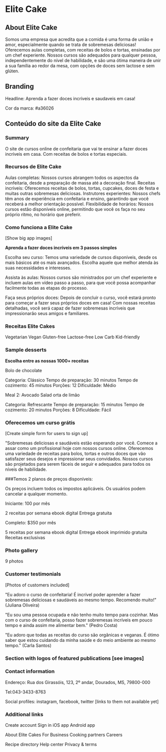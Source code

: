 #  Elite Cake

## About Elite Cake

  Somos uma empresa que acredita que a comida é uma forma de união e amor, especialmente quando se trata de sobremesas deliciosas! Oferecemos aulas completas, com receitas de bolos e tortas, ensinadas por um chef experiente. Nossos cursos são adequados para qualquer pessoa, independentemente do nível de habilidade, e são uma ótima maneira de unir a sua família ao redor da mesa, com opções de doces sem lactose e sem glúten. 

## Branding

Headline: Aprenda a fazer doces incríveis e saudaveis  em casa!


Cor da marca: #a36026


## Conteúdo do site da Elite Cake


### Summary

O site de cursos online de confeitaria que vai te ensinar a fazer doces incríveis em casa. Com receitas de bolos e tortas especiais.


### Recursos de Elite Cake


Aulas completas: Nossos cursos abrangem todos os aspectos da confeitaria, desde a preparação de massa até a decoração final.
Receitas incríveis: Oferecemos receitas de bolos, tortas, cupcakes, doces de festa e muitas outras sobremesas deliciosas.
Instrutores experientes: Nossos chefs têm anos de experiência em confeitaria e ensino, garantindo que você receberá a melhor orientação possível.
Flexibilidade de horários: Nossos cursos estão disponíveis online, permitindo que você os faça no seu próprio ritmo, no horário que preferir.

### Como funciona a Elite Cake


[Show big app images]

**Aprenda a fazer doces incríveis em 3 passos simples**

Escolha seu curso: Temos uma variedade de cursos disponíveis, desde os mais básicos até os mais avançados. Escolha aquele que melhor atenda às suas necessidades e interesses.

Assista às aulas: Nossos cursos são ministrados por um chef experiente e incluem aulas em vídeo passo a passo, para que você possa acompanhar facilmente todas as etapas do processo.

Faça seus próprios doces: Depois de concluir o curso, você estará pronto para começar a fazer seus próprios doces em casa! Com nossas receitas detalhadas, você será capaz de fazer sobremesas incríveis que impressionarão seus amigos e familiares.

### Receitas Elite Cakes


Vegetarian
Vegan
Gluten-free
Lactose-free
Low Carb
Kid-friendly

### Sample desserts

**Escolha entre as nossas 1000+ receitas**

Bolo de chocolate

Categoria: Clássico
Tempo de preparação: 30 minutos
Tempo de cozimento: 45 minutos
Porções: 12
Dificuldade: Médio

Meal 2: Avocado Salad
orta de limão

Categoria: Refrescante
Tempo de preparação: 15 minutos
Tempo de cozimento: 20 minutos
Porções: 8
Dificuldade: Fácil

### Oferecemos um curso grátis


[Create simple form for users to sign up]


"Sobremesas deliciosas e saudáveis estão esperando por você. Comece a assar como um profissional hoje com nossos cursos online. Oferecemos uma variedade de receitas para bolos, tortas e outros doces que vão satisfazer seus desejos e impressionar seus convidados. Nossos cursos são projetados para serem fáceis de seguir e adequados para todos os níveis de habilidade.

###Temos 2 planos de preços disponíveis:


Os preços incluem todos os impostos aplicáveis. Os usuários podem cancelar a qualquer momento.

Iniciante: 100 por mês

2 receitas por semana
ebook digital
Entrega gratuita

Completo: $350 por mês

5 receitas por semana
ebook digital
Entrega ebook imprimido gratuita
Receitas exclusivas




### Photo gallery

 9 photos 

### Customer testimonials

[Photos of customers included]

"Eu adoro o curso de confeitaria! É incrível poder aprender a fazer sobremesas deliciosas e saudáveis ao mesmo tempo. Recomendo muito!" (Juliana Oliveira)


"Eu sou uma pessoa ocupada e não tenho muito tempo para cozinhar. Mas com o curso de confeitaria, posso fazer sobremesas incríveis em pouco tempo e ainda assim me alimentar bem." (Pedro Costa)

"Eu adoro que todas as receitas do curso são orgânicas e veganas. É ótimo saber que estou cuidando da minha saúde e do meio ambiente ao mesmo tempo." (Carla Santos)

### Section with logos of featured publications [see images]

### Contact information

Endereço: Rua dos Girassóis, 123, 2º andar, Dourados, MS, 79800-000

 Tel:043-3433-8763

Social profiles: instagram, facebook, twitter [links to them not available yet]

### Additional links 

Create account
Sign in
iOS app
Android app

About Elite Cakes
For Business
Cooking partners
Careers

Recipe directory
Help center
Privacy & terms

